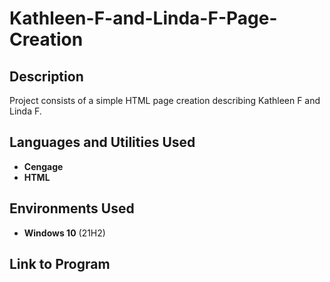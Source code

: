 <h1>Kathleen-F-and-Linda-F-Page-Creation</h1>

<h2>Description</h2>
Project consists of a simple HTML page creation describing Kathleen F and Linda F. 
<br />


<h2>Languages and Utilities Used</h2>

- <b>Cengage</b> 
- <b>HTML</b>

<h2>Environments Used </h2>

- <b>Windows 10</b> (21H2)

<h2>Link to Program</h2>

